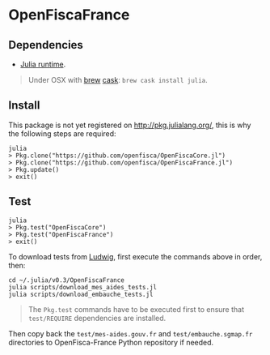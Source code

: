 # OpenFiscaFrance

## Dependencies

- [Julia runtime](http://julialang.org/downloads/).

> Under OSX with [brew](http://brew.sh) [cask](http://caskroom.io): `brew cask install julia`.

## Install

This package is not yet registered on http://pkg.julialang.org/, this is why the following steps are required:

    julia
    > Pkg.clone("https://github.com/openfisca/OpenFiscaCore.jl")
    > Pkg.clone("https://github.com/openfisca/OpenFiscaFrance.jl")
    > Pkg.update()
    > exit()

## Test

    julia
    > Pkg.test("OpenFiscaCore")
    > Pkg.test("OpenFiscaFrance")
    > exit()

To download tests from [Ludwig](https://mes-aides.gouv.fr/tests/), first execute the commands above in order, then:

    cd ~/.julia/v0.3/OpenFiscaFrance
    julia scripts/download_mes_aides_tests.jl
    julia scripts/download_embauche_tests.jl

> The `Pkg.test` commands have to be executed first to ensure that `test/REQUIRE` dependencies are installed.

Then copy back the `test/mes-aides.gouv.fr` and `test/embauche.sgmap.fr` directories to OpenFisca-France Python repository if needed.
